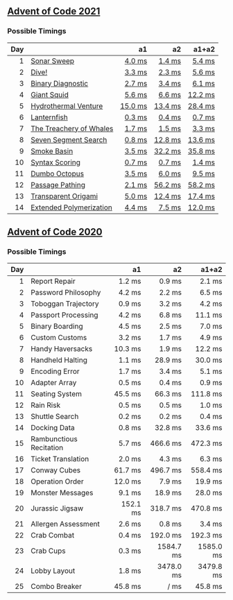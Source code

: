 ## [Advent of Code 2021](https://adventofcode.com/2021/)

### Possible Timings
| Day | | a1 | a2 | a1+a2 |
| ---: | :--- | ---: | ---: | ---: |
| 1 | [Sonar Sweep](https://adventofcode.com/2021/day/1) | [4.0 ms](y2021/kotlin/Day01.kt#L8) | [1.4 ms](y2021/kotlin/Day01.kt#L19) | [5.4 ms](y2021/kotlin/Day01.kt) |
| 2 | [Dive!](https://adventofcode.com/2021/day/2) | [3.3 ms](y2021/kotlin/Day02.kt#L8) | [2.3 ms](y2021/kotlin/Day02.kt#L26) | [5.6 ms](y2021/kotlin/Day02.kt) |
| 3 | [Binary Diagnostic](https://adventofcode.com/2021/day/3) | [2.7 ms](y2021/kotlin/Day03.kt#L9) | [3.4 ms](y2021/kotlin/Day03.kt#L29) | [6.1 ms](y2021/kotlin/Day03.kt) |
| 4 | [Giant Squid](https://adventofcode.com/2021/day/4) | [5.6 ms](y2021/kotlin/Day04.kt#L91) | [6.6 ms](y2021/kotlin/Day04.kt#L107) | [12.2 ms](y2021/kotlin/Day04.kt) |
| 5 | [Hydrothermal Venture](https://adventofcode.com/2021/day/5) | [15.0 ms](y2021/kotlin/Day05.kt#L48) | [13.4 ms](y2021/kotlin/Day05.kt#L50) | [28.4 ms](y2021/kotlin/Day05.kt) |
| 6 | [Lanternfish](https://adventofcode.com/2021/day/6) | [0.3 ms](y2021/kotlin/Day06.kt#L8) | [0.4 ms](y2021/kotlin/Day06.kt#L27) | [0.7 ms](y2021/kotlin/Day06.kt) |
| 7 | [The Treachery of Whales](https://adventofcode.com/2021/day/7) | [1.7 ms](y2021/kotlin/Day07.kt#L9) | [1.5 ms](y2021/kotlin/Day07.kt#L20) | [3.3 ms](y2021/kotlin/Day07.kt) |
| 8 | [Seven Segment Search](https://adventofcode.com/2021/day/8) | [0.8 ms](y2021/kotlin/Day08.kt#L9) | [12.8 ms](y2021/kotlin/Day08.kt#L23) | [13.6 ms](y2021/kotlin/Day08.kt) |
| 9 | [Smoke Basin](https://adventofcode.com/2021/day/9) | [3.5 ms](y2021/kotlin/Day09.kt#L10) | [32.2 ms](y2021/kotlin/Day09.kt#L36) | [35.8 ms](y2021/kotlin/Day09.kt) |
| 10 | [Syntax Scoring](https://adventofcode.com/2021/day/10) | [0.7 ms](y2021/kotlin/Day10.kt#L8) | [0.7 ms](y2021/kotlin/Day10.kt#L47) | [1.4 ms](y2021/kotlin/Day10.kt) |
| 11 | [Dumbo Octopus](https://adventofcode.com/2021/day/11) | [3.5 ms](y2021/kotlin/Day11.kt#L16) | [6.0 ms](y2021/kotlin/Day11.kt#L68) | [9.5 ms](y2021/kotlin/Day11.kt) |
| 12 | [Passage Pathing](https://adventofcode.com/2021/day/12) | [2.1 ms](y2021/kotlin/Day12.kt#L10) | [56.2 ms](y2021/kotlin/Day12.kt#L11) | [58.2 ms](y2021/kotlin/Day12.kt) |
| 13 | [Transparent Origami](https://adventofcode.com/2021/day/13) | [5.0 ms](y2021/kotlin/Day13.kt#L10) | [12.4 ms](y2021/kotlin/Day13.kt#L11) | [17.4 ms](y2021/kotlin/Day13.kt) |
| 14 | [Extended Polymerization](https://adventofcode.com/2021/day/14) | [4.4 ms](y2021/kotlin/Day14.kt#L9) | [7.5 ms](y2021/kotlin/Day14.kt#L10) | [12.0 ms](y2021/kotlin/Day14.kt) |

## [Advent of Code 2020](https://adventofcode.com/2020/)

### Possible Timings
| Day | | a1 | a2 | a1+a2 |
| ---: | :--- | ---: | ---: | ---: |
| 1 | Report Repair | 1.2 ms | 0.9 ms | 2.1 ms |
| 2 | Password Philosophy | 4.2 ms | 2.2 ms | 6.5 ms |
| 3 | Toboggan Trajectory | 0.9 ms | 3.2 ms | 4.2 ms |
| 4 | Passport Processing | 4.2 ms | 6.8 ms | 11.1 ms |
| 5 | Binary Boarding | 4.5 ms | 2.5 ms | 7.0 ms |
| 6 | Custom Customs | 3.2 ms | 1.7 ms | 4.9 ms |
| 7 | Handy Haversacks | 10.3 ms | 1.9 ms | 12.2 ms |
| 8 | Handheld Halting | 1.1 ms | 28.9 ms | 30.0 ms |
| 9 | Encoding Error | 1.7 ms | 3.4 ms | 5.1 ms |
| 10 | Adapter Array | 0.5 ms | 0.4 ms | 0.9 ms |
| 11 | Seating System | 45.5 ms | 66.3 ms | 111.8 ms |
| 12 | Rain Risk | 0.5 ms | 0.5 ms | 1.0 ms |
| 13 | Shuttle Search | 0.2 ms | 0.2 ms | 0.4 ms |
| 14 | Docking Data | 0.8 ms | 32.8 ms | 33.6 ms |
| 15 | Rambunctious Recitation | 5.7 ms | 466.6 ms | 472.3 ms |
| 16 | Ticket Translation | 2.0 ms | 4.3 ms | 6.3 ms |
| 17 | Conway Cubes | 61.7 ms | 496.7 ms | 558.4 ms |
| 18 | Operation Order | 12.0 ms | 7.9 ms | 19.9 ms |
| 19 | Monster Messages | 9.1 ms | 18.9 ms | 28.0 ms |
| 20 | Jurassic Jigsaw | 152.1 ms | 318.7 ms | 470.8 ms |
| 21 | Allergen Assessment | 2.6 ms | 0.8 ms | 3.4 ms |
| 22 | Crab Combat | 0.4 ms | 192.0 ms | 192.3 ms |
| 23 | Crab Cups | 0.3 ms | 1584.7 ms | 1585.0 ms |
| 24 | Lobby Layout | 1.8 ms | 3478.0 ms | 3479.8 ms |
| 25 | Combo Breaker | 45.8 ms | / ms | 45.8 ms |
